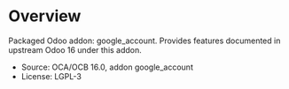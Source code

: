 # Overview

Packaged Odoo addon: google_account. Provides features documented in upstream Odoo 16 under this addon.

- Source: OCA/OCB 16.0, addon google_account
- License: LGPL-3
